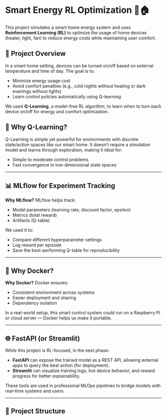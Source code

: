 # Smart Energy RL Optimization 🔋🏠

This project simulates a smart home energy system and uses **Reinforcement Learning (RL)** to optimize the usage of home devices (heater, light, fan) to reduce energy costs while maintaining user comfort.

## 🚀 Project Overview

In a smart home setting, devices can be turned on/off based on external temperature and time of day. The goal is to:
- Minimize energy usage cost
- Avoid comfort penalties (e.g., cold nights without heating or dark evenings without lights)
- Learn control policies automatically using Q-learning

We used **Q-Learning**, a model-free RL algorithm, to learn when to turn each device on/off for energy and comfort optimization.

## 🧠 Why Q-Learning?

Q-Learning is simple yet powerful for environments with discrete state/action spaces like our smart home. It doesn’t require a simulation model and learns through exploration, making it ideal for:
- Simple to moderate control problems
- Fast convergence in low-dimensional state spaces

---

## 📊 MLflow for Experiment Tracking

**Why MLflow?**
MLflow helps track:
- Model parameters (learning rate, discount factor, epsilon)
- Metrics (total reward)
- Artifacts (Q-table)

We used it to:
- Compare different hyperparameter settings
- Log reward per episode
- Save the best-performing Q-table for reproducibility

---

## 🐳 Why Docker?

**Why Docker?**
Docker ensures:
- Consistent environment across systems
- Easier deployment and sharing
- Dependency isolation

In a real-world setup, this smart control system could run on a Raspberry Pi or cloud server — Docker helps us make it portable.

---

## 🌐 FastAPI (or Streamlit)

While this project is RL-focused, in the next phase:
- **FastAPI** can expose the trained model as a REST API, allowing external apps to query the best action (for deployment).
- **Streamlit** can visualize training logs, live device behavior, and reward progress for better explainability.

These tools are used in professional MLOps pipelines to bridge models with real-time systems and users.

---

## 📁 Project Structure

